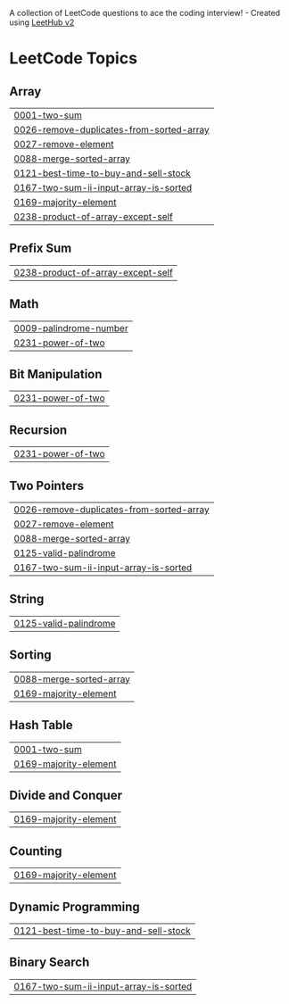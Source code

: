 A collection of LeetCode questions to ace the coding interview! - Created using [LeetHub v2](https://github.com/arunbhardwaj/LeetHub-2.0)
<!---LeetCode Topics Start-->
# LeetCode Topics
## Array
|  |
| ------- |
| [0001-two-sum](https://github.com/Aravsharma1/Leetcode/tree/master/0001-two-sum) |
| [0026-remove-duplicates-from-sorted-array](https://github.com/Aravsharma1/Leetcode/tree/master/0026-remove-duplicates-from-sorted-array) |
| [0027-remove-element](https://github.com/Aravsharma1/Leetcode/tree/master/0027-remove-element) |
| [0088-merge-sorted-array](https://github.com/Aravsharma1/Leetcode/tree/master/0088-merge-sorted-array) |
| [0121-best-time-to-buy-and-sell-stock](https://github.com/Aravsharma1/Leetcode/tree/master/0121-best-time-to-buy-and-sell-stock) |
| [0167-two-sum-ii-input-array-is-sorted](https://github.com/Aravsharma1/Leetcode/tree/master/0167-two-sum-ii-input-array-is-sorted) |
| [0169-majority-element](https://github.com/Aravsharma1/Leetcode/tree/master/0169-majority-element) |
| [0238-product-of-array-except-self](https://github.com/Aravsharma1/Leetcode/tree/master/0238-product-of-array-except-self) |
## Prefix Sum
|  |
| ------- |
| [0238-product-of-array-except-self](https://github.com/Aravsharma1/Leetcode/tree/master/0238-product-of-array-except-self) |
## Math
|  |
| ------- |
| [0009-palindrome-number](https://github.com/Aravsharma1/Leetcode/tree/master/0009-palindrome-number) |
| [0231-power-of-two](https://github.com/Aravsharma1/Leetcode/tree/master/0231-power-of-two) |
## Bit Manipulation
|  |
| ------- |
| [0231-power-of-two](https://github.com/Aravsharma1/Leetcode/tree/master/0231-power-of-two) |
## Recursion
|  |
| ------- |
| [0231-power-of-two](https://github.com/Aravsharma1/Leetcode/tree/master/0231-power-of-two) |
## Two Pointers
|  |
| ------- |
| [0026-remove-duplicates-from-sorted-array](https://github.com/Aravsharma1/Leetcode/tree/master/0026-remove-duplicates-from-sorted-array) |
| [0027-remove-element](https://github.com/Aravsharma1/Leetcode/tree/master/0027-remove-element) |
| [0088-merge-sorted-array](https://github.com/Aravsharma1/Leetcode/tree/master/0088-merge-sorted-array) |
| [0125-valid-palindrome](https://github.com/Aravsharma1/Leetcode/tree/master/0125-valid-palindrome) |
| [0167-two-sum-ii-input-array-is-sorted](https://github.com/Aravsharma1/Leetcode/tree/master/0167-two-sum-ii-input-array-is-sorted) |
## String
|  |
| ------- |
| [0125-valid-palindrome](https://github.com/Aravsharma1/Leetcode/tree/master/0125-valid-palindrome) |
## Sorting
|  |
| ------- |
| [0088-merge-sorted-array](https://github.com/Aravsharma1/Leetcode/tree/master/0088-merge-sorted-array) |
| [0169-majority-element](https://github.com/Aravsharma1/Leetcode/tree/master/0169-majority-element) |
## Hash Table
|  |
| ------- |
| [0001-two-sum](https://github.com/Aravsharma1/Leetcode/tree/master/0001-two-sum) |
| [0169-majority-element](https://github.com/Aravsharma1/Leetcode/tree/master/0169-majority-element) |
## Divide and Conquer
|  |
| ------- |
| [0169-majority-element](https://github.com/Aravsharma1/Leetcode/tree/master/0169-majority-element) |
## Counting
|  |
| ------- |
| [0169-majority-element](https://github.com/Aravsharma1/Leetcode/tree/master/0169-majority-element) |
## Dynamic Programming
|  |
| ------- |
| [0121-best-time-to-buy-and-sell-stock](https://github.com/Aravsharma1/Leetcode/tree/master/0121-best-time-to-buy-and-sell-stock) |
## Binary Search
|  |
| ------- |
| [0167-two-sum-ii-input-array-is-sorted](https://github.com/Aravsharma1/Leetcode/tree/master/0167-two-sum-ii-input-array-is-sorted) |
<!---LeetCode Topics End-->